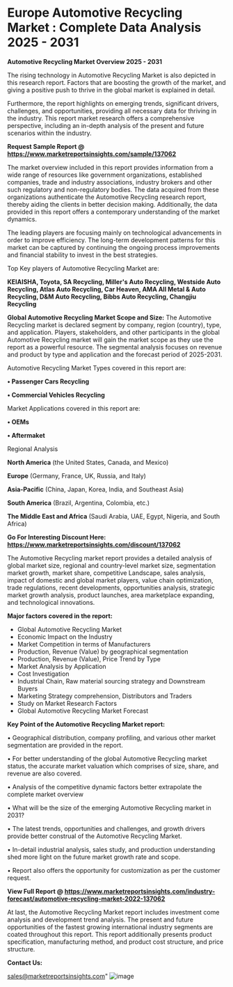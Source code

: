 # Europe Automotive Recycling Market : Complete Data Analysis 2025 - 2031

<Strong> Automotive Recycling Market Overview 2025 - 2031</strong>

The rising technology in Automotive Recycling Market is also depicted in this research report. Factors that are boosting the growth of the market, and giving a positive push to thrive in the global market is explained in detail.

Furthermore, the report highlights on emerging trends, significant drivers, challenges, and opportunities, providing all necessary data for thriving in the industry. This report market research offers a comprehensive perspective, including an in-depth analysis of the present and future scenarios within the industry.

<strong>Request Sample Report @ <a href=https://www.marketreportsinsights.com/sample/137062>https://www.marketreportsinsights.com/sample/137062</a></strong>

The market overview included in this report provides information from a wide range of resources like government organizations, established companies, trade and industry associations, industry brokers and other such regulatory and non-regulatory bodies. The data acquired from these organizations authenticate the Automotive Recycling research report, thereby aiding the clients in better decision making. Additionally, the data provided in this report offers a contemporary understanding of the market dynamics.

The leading players are focusing mainly on technological advancements in order to improve efficiency. The long-term development patterns for this market can be captured by continuing the ongoing process improvements and financial stability to invest in the best strategies.

Top Key players of Automotive Recycling Market are:

<strong>KEIAISHA, Toyota, SA Recycling, Miller's Auto Recycling, Westside Auto Recycling, Atlas Auto Recycling, Car Heaven, AMA All Metal & Auto Recycling, D&M Auto Recycling, Bibbs Auto Recycling, Changjiu Recycling</strong>

<strong><b>Global Automotive Recycling Market Scope and Size:</b></strong>
The Automotive Recycling market is declared segment by company, region (country), type, and application. Players, stakeholders, and other participants in the global Automotive Recycling market will gain the market scope as they use the report as a powerful resource. The segmental analysis focuses on revenue and product by type and application and the forecast period of 2025-2031.

Automotive Recycling Market Types covered in this report are:

<strong>• Passenger Cars Recycling

• Commercial Vehicles Recycling</strong>

Market Applications covered in this report are:

<strong>• OEMs

• Aftermaket</strong> 

Regional Analysis

<strong>North America</strong> (the United States, Canada, and Mexico)

<strong>Europe</strong> (Germany, France, UK, Russia, and Italy)

<strong>Asia-Pacific</strong> (China, Japan, Korea, India, and Southeast Asia)

<strong>South America</strong> (Brazil, Argentina, Colombia, etc.)

<strong>The Middle East and Africa</strong> (Saudi Arabia, UAE, Egypt, Nigeria, and South Africa)

<strong>Go For Interesting Discount Here: <a href=https://www.marketreportsinsights.com/discount/137062>https://www.marketreportsinsights.com/discount/137062</a></strong>

The Automotive Recycling market report provides a detailed analysis of global market size, regional and country-level market size, segmentation market growth, market share, competitive Landscape, sales analysis, impact of domestic and global market players, value chain optimization, trade regulations, recent developments, opportunities analysis, strategic market growth analysis, product launches, area marketplace expanding, and technological innovations.

<strong><b>Major factors covered in the report:</b></strong>
<ul>
  <li>Global Automotive Recycling Market </li>
  <li>Economic Impact on the Industry</li>
  <li>Market Competition in terms of Manufacturers</li>
  <li>Production, Revenue (Value) by geographical segmentation</li>
  <li>Production, Revenue (Value), Price Trend by Type</li>
  <li>Market Analysis by Application</li>
  <li>Cost Investigation</li>
  <li>Industrial Chain, Raw material sourcing strategy and Downstream Buyers</li>
  <li>Marketing Strategy comprehension, Distributors and Traders</li>
  <li>Study on Market Research Factors</li>
  <li>Global Automotive Recycling Market Forecast</li>
</ul>

<strong><b>Key Point of the Automotive Recycling Market report:</b></strong>

• Geographical distribution, company profiling, and various other market segmentation are provided in the report.

• For better understanding of the global Automotive Recycling market status, the accurate market valuation which comprises of size, share, and revenue are also covered.

• Analysis of the competitive dynamic factors better extrapolate the complete market overview

• What will be the size of the emerging Automotive Recycling market in 2031?

• The latest trends, opportunities and challenges, and growth drivers provide better construal of the Automotive Recycling Market.

• In-detail industrial analysis, sales study, and production understanding shed more light on the future market growth rate and scope.

• Report also offers the opportunity for customization as per the customer request.

<strong><b>View Full Report @ <a href=https://www.marketreportsinsights.com/industry-forecast/automotive-recycling-market-2022-137062>https://www.marketreportsinsights.com/industry-forecast/automotive-recycling-market-2022-137062</a></b></strong>


At last, the Automotive Recycling Market report includes investment come analysis and development trend analysis. The present and future opportunities of the fastest growing international industry segments are coated throughout this report. This report additionally presents product specification, manufacturing method, and product cost structure, and price structure.

<strong>Contact Us:</strong>

sales@marketreportsinsights.com"
![image](https://github.com/user-attachments/assets/892008a6-48f8-495f-bcef-1662b9367691)
